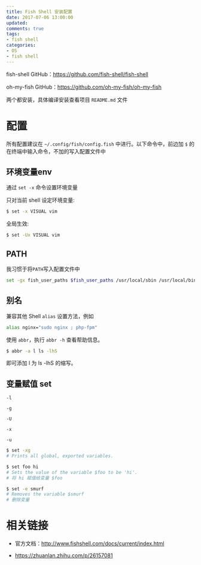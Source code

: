 ```yaml
---
title: Fish Shell 安装配置
date: 2017-07-06 13:00:00
updated:
comments: true
tags:
- fish shell
categories:
- OS
- fish shell
---
```


fish-shell GitHub：https://github.com/fish-shell/fish-shell

oh-my-fish GitHub：https://github.com/oh-my-fish/oh-my-fish

<!--more-->

两个都安装，具体编译安装查看项目 `README.md` 文件

# 配置

所有配置建议在 `~/.config/fish/config.fish` 中进行。以下命令中，前边加 `$` 的在终端中输入命令，不加的写入配置文件中

## 环境变量env

通过 `set -x` 命令设置环境变量

只对当前 shell 设定环境变量:

```bash
$ set -x VISUAL vim
```

全局生效:

```bash
$ set -Ux VISUAL vim
```

## PATH

我习惯于将`PATH`写入配置文件中

```bash
set -gx fish_user_paths $fish_user_paths /usr/local/sbin /usr/local/bin
```

## 别名

兼容其他 Shell `alias` 设置方法，例如

```bash
alias nginx="sudo nginx ; php-fpm"
```

使用 `abbr`，执行 `abbr -h` 查看帮助信息。

```bash
$ abbr -a l ls -lhS
```

即可添加 l 为 ls -lhS 的缩写。

## 变量赋值 set

`-l`

`-g`

`-U`

`-x`

`-u`

```bash
$ set -xg
# Prints all global, exported variables.

$ set foo hi
# Sets the value of the variable $foo to be 'hi'.
# 将 hi 赋值给变量 $foo

$ set -e smurf
# Removes the variable $smurf
# 删除变量
```

# 相关链接

* 官方文档：http://www.fishshell.com/docs/current/index.html

* https://zhuanlan.zhihu.com/p/26157081
